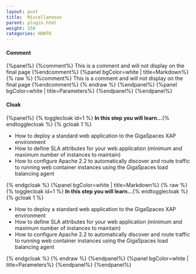 ```yaml
---
layout: post
title:  Miscellaneous
parent: plugin.html
weight: 150
categories: HOWTO
---
```





#### Comment

{%panel%}
{%comment%}
This is a comment and will not display on the final page
{%endcomment%}
{%panel bgColor=white | title=Markdown%}
{% raw  %}
{%comment%}
This is a comment and will not display on the final page
{%endcomment%}
{% endraw  %}
{%endpanel%}
{%panel bgColor=white | title=Parameters%}
{%endpanel%}
{%endpanel%}



#### Cloak

{%panel%}
{% togglecloak id=1 %}  **In this step you will learn...**{% endtogglecloak %}
{% gcloak 1 %}

- How to deploy a standard web application to the GigaSpaces XAP environment
- How to define SLA attributes for your web application (minimum and maximum number of instances to maintain)
- How to configure Apache 2.2 to automatically discover and route traffic to running web container instances using the GigaSpaces load balancing agent

{% endgcloak %}
{%panel bgColor=white | title=Markdown%}
{% raw  %}
{% togglecloak id=1 %}  **In this step you will learn...**{% endtogglecloak %}
{% gcloak 1 %}

- How to deploy a standard web application to the GigaSpaces XAP environment
- How to define SLA attributes for your web application (minimum and maximum number of instances to maintain)
- How to configure Apache 2.2 to automatically discover and route traffic to running web container instances using the GigaSpaces load balancing agent

{% endgcloak %}
{% endraw  %}
{%endpanel%}
{%panel bgColor=white | title=Parameters%}
{%endpanel%}
{%endpanel%}







